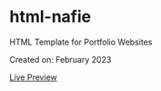 # html-nafie
HTML Template for Portfolio Websites

Created on: February 2023

[Live Preview](https://nafie.webrouk.com/html/)
